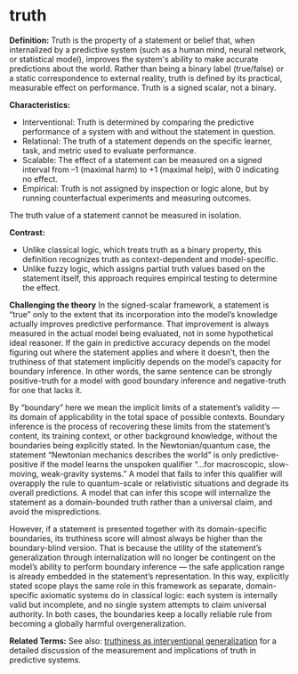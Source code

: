 # truth

**Definition:**
Truth is the property of a statement or belief that, when internalized by a predictive system (such as a human mind, neural network, or statistical model), improves the system's ability to make accurate predictions about the world. Rather than being a binary label (true/false) or a static correspondence to external reality, truth is defined by its practical, measurable effect on performance. Truth is a signed scalar, not a binary.

**Characteristics:**
- Interventional: Truth is determined by comparing the predictive performance of a system with and without the statement in question.
- Relational: The truth of a statement depends on the specific learner, task, and metric used to evaluate performance.
- Scalable: The effect of a statement can be measured on a signed interval from –1 (maximal harm) to +1 (maximal help), with 0 indicating no effect.
- Empirical: Truth is not assigned by inspection or logic alone, but by running counterfactual experiments and measuring outcomes.

The truth value of a statement cannot be measured in isolation.

**Contrast:**
- Unlike classical logic, which treats truth as a binary property, this definition recognizes truth as context-dependent and model-specific.
- Unlike fuzzy logic, which assigns partial truth values based on the statement itself, this approach requires empirical testing to determine the effect.

**Challenging the theory**
In the signed-scalar framework, a statement is “true” only to the extent that its incorporation into the model’s knowledge actually improves predictive performance. That improvement is always measured in the actual model being evaluated, not in some hypothetical ideal reasoner. If the gain in predictive accuracy depends on the model figuring out where the statement applies and where it doesn’t, then the truthiness of that statement implicitly depends on the model’s capacity for boundary inference. In other words, the same sentence can be strongly positive-truth for a model with good boundary inference and negative-truth for one that lacks it.

By “boundary” here we mean the implicit limits of a statement’s validity — its domain of applicability in the total space of possible contexts. Boundary inference is the process of recovering these limits from the statement’s content, its training context, or other background knowledge, without the boundaries being explicitly stated. In the Newtonian/quantum case, the statement “Newtonian mechanics describes the world” is only predictive-positive if the model learns the unspoken qualifier “…for macroscopic, slow-moving, weak-gravity systems.” A model that fails to infer this qualifier will overapply the rule to quantum-scale or relativistic situations and degrade its overall predictions. A model that can infer this scope will internalize the statement as a domain-bounded truth rather than a universal claim, and avoid the mispredictions.

However, if a statement is presented together with its domain-specific boundaries, its truthiness score will almost always be higher than the boundary-blind version. That is because the utility of the statement’s generalization through internalization will no longer be contingent on the model’s ability to perform boundary inference — the safe application range is already embedded in the statement’s representation. In this way, explicitly stated scope plays the same role in this framework as separate, domain-specific axiomatic systems do in classical logic: each system is internally valid but incomplete, and no single system attempts to claim universal authority. In both cases, the boundaries keep a locally reliable rule from becoming a globally harmful overgeneralization.


**Related Terms:**
See also: [truthiness as interventional generalization](../Sources/truth.md) for a detailed discussion of the measurement and implications of truth in predictive systems.
